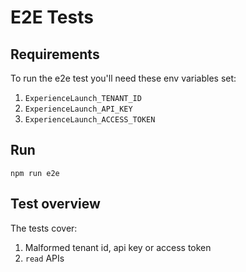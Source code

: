 # E2E Tests

## Requirements

To run the e2e test you'll need these env variables set:
  1. `ExperienceLaunch_TENANT_ID`
  2. `ExperienceLaunch_API_KEY`
  3. `ExperienceLaunch_ACCESS_TOKEN`

## Run

`npm run e2e`

## Test overview

The tests cover:

1. Malformed tenant id, api key or access token
2. `read` APIs
